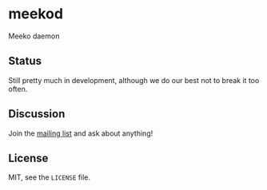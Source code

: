 # meekod

Meeko daemon

## Status ##

Still pretty much in development, although we do our best not to break it too
often.

## Discussion ##

Join the [mailing list](https://groups.google.com/forum/#!forum/meeko-users) and ask about anything!

## License ##

MIT, see the `LICENSE` file.
